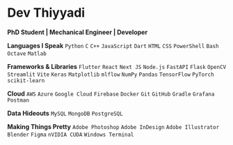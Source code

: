 # Dev Thiyyadi

**PhD Student | Mechanical Engineer | Developer**

**Languages I Speak**
`Python` `C` `C++` `JavaScript` `Dart` `HTML` `CSS` `PowerShell` `Bash` `Octave` `Matlab` 

**Frameworks & Libraries**
`Flutter` `React` `Next JS` `Node.js` `FastAPI` `Flask` `OpenCV` `Streamlit` `Vite` `Keras` 
`Matplotlib` `mlflow` `NumPy` `Pandas` `TensorFlow` `PyTorch` `scikit-learn`

**Cloud**
`AWS` `Azure` `Google Cloud` `Firebase` `Docker` `Git` `GitHub` `Gradle` `Grafana` `Postman`

**Data Hideouts**
`MySQL` `MongoDB` `PostgreSQL`

**Making Things Pretty**
`Adobe Photoshop` `Adobe InDesign` `Adobe Illustrator` `Blender` `Figma` `nVIDIA CUDA` `Windows Terminal`
